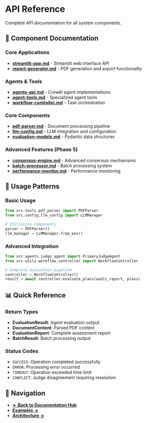 # API Reference

Complete API documentation for all system components.

## 🎯 Component Documentation

### Core Applications
- **[streamlit-app.md](./streamlit-app.md)** - Streamlit web interface API
- **[report-generator.md](./report-generator.md)** - PDF generation and export functionality

### Agents & Tools
- **[agents-api.md](./agents-api.md)** - CrewAI agent implementations
- **[agent-tools.md](./agent-tools.md)** - Specialized agent tools
- **[workflow-controller.md](./workflow-controller.md)** - Task orchestration

### Core Components  
- **[pdf-parser.md](./pdf-parser.md)** - Document processing pipeline
- **[llm-config.md](./llm-config.md)** - LLM integration and configuration
- **[evaluation-models.md](./evaluation-models.md)** - Pydantic data structures

### Advanced Features (Phase 5)
- **[consensus-engine.md](./consensus-engine.md)** - Advanced consensus mechanisms
- **[batch-processor.md](./batch-processor.md)** - Batch processing system
- **[performance-monitor.md](./performance-monitor.md)** - Performance monitoring

## 🔧 Usage Patterns

### Basic Usage
```python
from src.tools.pdf_parser import PDFParser
from src.config.llm_config import LLMManager

# Initialize components
parser = PDFParser()
llm_manager = LLMManager.from_env()
```

### Advanced Integration
```python
from src.agents.judge_agent import PrimaryJudgeAgent
from src.utils.workflow_controller import WorkflowController

# Complete evaluation pipeline
controller = WorkflowController()
result = await controller.evaluate_plans(audit_report, plans)
```

## 📊 Quick Reference

### Return Types
- **EvaluationResult**: Agent evaluation output
- **DocumentContent**: Parsed PDF content  
- **EvaluationReport**: Complete assessment report
- **BatchResult**: Batch processing output

### Status Codes
- `SUCCESS`: Operation completed successfully
- `ERROR`: Processing error occurred
- `TIMEOUT`: Operation exceeded time limit
- `CONFLICT`: Judge disagreement requiring resolution

## 🔗 Navigation

- **[← Back to Documentation Hub](../README.md)**
- **[Examples →](../examples/)**
- **[Architecture →](../architecture/)**
